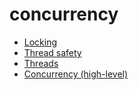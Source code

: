 <!-- this entire file is auto-generated -->

# concurrency

- [Locking](Locking.md)
- [Thread safety](Thread-safety.md)
- [Threads](Threads.md)
- [Concurrency (high-level)](_Concurrency.md)
